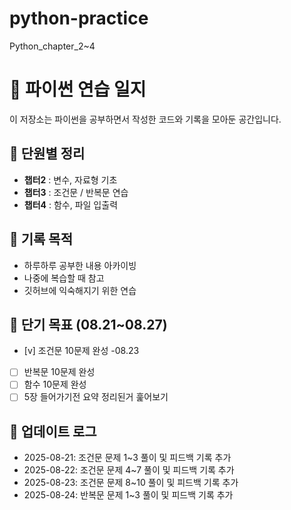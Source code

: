 # python-practice
Python_chapter_2~4
# 📘 파이썬 연습 일지

이 저장소는 파이썬을 공부하면서 작성한 코드와 기록을 모아둔 공간입니다.  

## 📂 단원별 정리
- **챕터2** : 변수, 자료형 기초
- **챕터3** : 조건문 / 반복문 연습
- **챕터4** : 함수, 파일 입출력

## 📝 기록 목적
- 하루하루 공부한 내용 아카이빙
- 나중에 복습할 때 참고
- 깃허브에 익숙해지기 위한 연습

## 🎯 단기 목표 (08.21~08.27)
- [v] 조건문 10문제 완성 -08.23
- [ ] 반복문 10문제 완성
- [ ] 함수 10문제 완성
- [ ] 5장 들어가기전 요약 정리된거 훑어보기

## 📆 업데이트 로그
- 2025-08-21: 조건문 문제 1~3 풀이 및 피드백 기록 추가
- 2025-08-22: 조건문 문제 4~7 풀이 및 피드백 기록 추가
- 2025-08-23: 조건문 문제 8~10 풀이 및 피드백 기록 추가
- 2025-08-24: 반복문 문제 1~3 풀이 및 피드백 기록 추가

